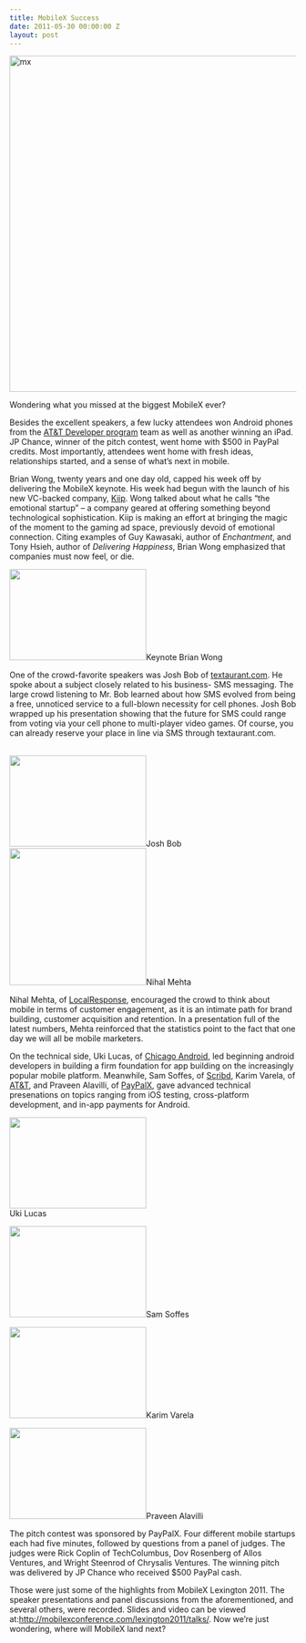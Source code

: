 ```yaml
---
title: MobileX Success
date: 2011-05-30 00:00:00 Z
layout: post
---
```

 
<p><img alt="mx" src="http://farm6.staticflickr.com/5145/5634910591_8a720037a4_z.jpg" width="590"/></p>
<p>Wondering what you missed at the biggest MobileX ever?</p>
<p>Besides the excellent speakers, a few lucky attendees won Android phones from the <a href="http://developer.att.com/" target="_blank">AT&amp;T Developer program</a> team as well as another winning an iPad. JP Chance, winner of the pitch contest, went home with $500 in PayPal credits. Most importantly, attendees went home with fresh ideas, relationships started, and a sense of what’s next in mobile.</p>
<p>Brian Wong, twenty years and one day old, capped his week off by delivering the MobileX keynote. His week had begun with the launch of his new VC-backed company, <a href="http://kiip.me/" target="_blank">Kiip</a>. Wong talked about what he calls “the emotional startup” &ndash; a company geared at offering something beyond technological sophistication. Kiip is making an effort at bringing the magic of the moment to the gaming ad space, previously devoid of emotional connection. Citing examples of Guy Kawasaki, author of <em>Enchantment</em>, and Tony Hsieh, author of <em>Delivering Happiness</em>, Brian Wong emphasized that companies must now feel, or die.</p>
<p><img alt="" height="160" src="http://farm6.static.flickr.com/5229/5625844822_5b5e16ed17_m.jpg" title="Brian Wong" width="240"/>Keynote Brian Wong<br/></p>
<p>One of the crowd-favorite speakers was Josh Bob of <a href="http://textaurant.com/" target="_blank">textaurant.com</a>. He spoke about a subject closely related to his business- SMS messaging. The large crowd listening to Mr. Bob learned about how SMS evolved from being a free, unnoticed service to a full-blown necessity for cell phones. Josh Bob wrapped up his presentation showing that the future for SMS could range from voting via your cell phone to multi-player video games. Of course, you can already reserve your place in line via SMS through textaurant.com.</p>
<p><br/><img alt="" height="160" src="http://farm6.static.flickr.com/5307/5625803536_5298152c51_m.jpg" title="Josh Bob" width="240"/>Josh Bob<img alt="" height="240" src="http://farm6.static.flickr.com/5110/5625852252_0fe211a4af.jpg" title="Nihal Mehta" width="240"/>Nihal Mehta</p>
<p>Nihal Mehta, of <a href="http://localresponse.com/" target="_blank">LocalResponse</a>, encouraged the crowd to think about mobile in terms of customer engagement, as it is an intimate path for brand building, customer acquisition and retention. In a presentation full of the latest numbers, Mehta reinforced that the statistics point to the fact that one day we will all be mobile marketers.</p>
<p>On the technical side, Uki Lucas, of <a href="http://chicagoandroid.com/" target="_blank">Chicago Android</a>, led beginning android developers in building a firm foundation for app building on the increasingly popular mobile platform. Meanwhile, Sam Soffes, of <a href="http://scribd.com/" target="_blank">Scribd</a>, Karim Varela, of <a href="http://developer.att.com/" target="_blank">AT&amp;T</a>, and Praveen Alavilli, of <a href="http://x.com/" target="_blank">PayPalX</a>, gave advanced technical presenations on topics ranging from iOS testing, cross-platform development, and in-app payments for Android.</p>
<p><img alt="" height="160" src="http://farm6.static.flickr.com/5067/5625189611_6b23c7302b_m.jpg" title="Uki Lucas" width="240"/><br/>Uki Lucas</p>
<p><img alt="" height="160" src="http://farm6.static.flickr.com/5190/5625805604_b581a10da1_m.jpg" title="Sam Soffes" width="240"/>Sam Soffes</p>
<p><img alt="" height="160" src="http://farm6.static.flickr.com/5027/5625181305_5dd2e0aa97_m.jpg" title="Karim Varela" width="240"/>Karim Varela</p>
<p><img alt="" height="160" src="http://farm6.static.flickr.com/5227/5625839628_b9e298f958_m.jpg" title="Praveen Alavilli" width="240"/>Praveen Alavilli</p>
<p>The pitch contest was sponsored by PayPalX. Four different mobile startups each had five minutes, followed by questions from a panel of judges. The judges were Rick Coplin of TechColumbus, Dov Rosenberg of Allos Ventures, and Wright Steenrod of Chrysalis Ventures. The winning pitch was delivered by JP Chance who received $500 PayPal cash.</p>
<p>Those were just some of the highlights from MobileX Lexington 2011. The speaker presentations and panel discussions from the aforementioned, and several others, were recorded. Slides and video can be viewed at:<a href="http://mobilexconference.com/lexington2011/talks/" target="_blank">http://mobilexconference.com/lexington2011/talks/</a>. Now we’re just wondering, where will MobileX land next?</p>
